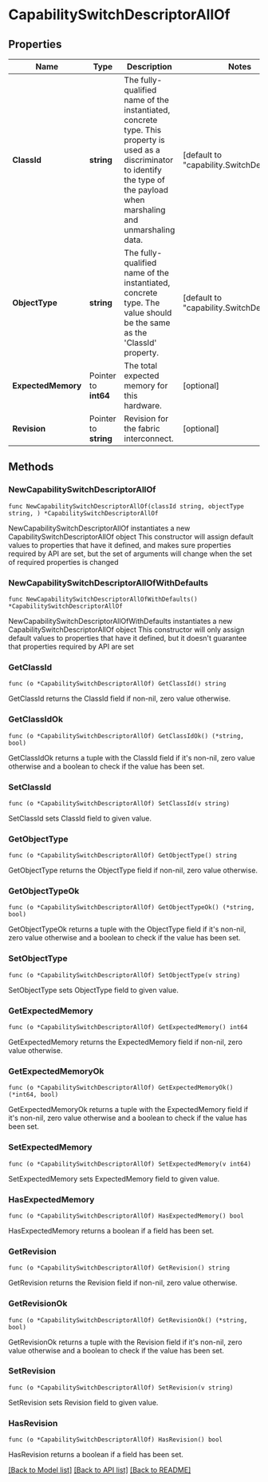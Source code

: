 # CapabilitySwitchDescriptorAllOf

## Properties

Name | Type | Description | Notes
------------ | ------------- | ------------- | -------------
**ClassId** | **string** | The fully-qualified name of the instantiated, concrete type. This property is used as a discriminator to identify the type of the payload when marshaling and unmarshaling data. | [default to "capability.SwitchDescriptor"]
**ObjectType** | **string** | The fully-qualified name of the instantiated, concrete type. The value should be the same as the &#39;ClassId&#39; property. | [default to "capability.SwitchDescriptor"]
**ExpectedMemory** | Pointer to **int64** | The total expected memory for this hardware. | [optional] 
**Revision** | Pointer to **string** | Revision for the fabric interconnect. | [optional] 

## Methods

### NewCapabilitySwitchDescriptorAllOf

`func NewCapabilitySwitchDescriptorAllOf(classId string, objectType string, ) *CapabilitySwitchDescriptorAllOf`

NewCapabilitySwitchDescriptorAllOf instantiates a new CapabilitySwitchDescriptorAllOf object
This constructor will assign default values to properties that have it defined,
and makes sure properties required by API are set, but the set of arguments
will change when the set of required properties is changed

### NewCapabilitySwitchDescriptorAllOfWithDefaults

`func NewCapabilitySwitchDescriptorAllOfWithDefaults() *CapabilitySwitchDescriptorAllOf`

NewCapabilitySwitchDescriptorAllOfWithDefaults instantiates a new CapabilitySwitchDescriptorAllOf object
This constructor will only assign default values to properties that have it defined,
but it doesn't guarantee that properties required by API are set

### GetClassId

`func (o *CapabilitySwitchDescriptorAllOf) GetClassId() string`

GetClassId returns the ClassId field if non-nil, zero value otherwise.

### GetClassIdOk

`func (o *CapabilitySwitchDescriptorAllOf) GetClassIdOk() (*string, bool)`

GetClassIdOk returns a tuple with the ClassId field if it's non-nil, zero value otherwise
and a boolean to check if the value has been set.

### SetClassId

`func (o *CapabilitySwitchDescriptorAllOf) SetClassId(v string)`

SetClassId sets ClassId field to given value.


### GetObjectType

`func (o *CapabilitySwitchDescriptorAllOf) GetObjectType() string`

GetObjectType returns the ObjectType field if non-nil, zero value otherwise.

### GetObjectTypeOk

`func (o *CapabilitySwitchDescriptorAllOf) GetObjectTypeOk() (*string, bool)`

GetObjectTypeOk returns a tuple with the ObjectType field if it's non-nil, zero value otherwise
and a boolean to check if the value has been set.

### SetObjectType

`func (o *CapabilitySwitchDescriptorAllOf) SetObjectType(v string)`

SetObjectType sets ObjectType field to given value.


### GetExpectedMemory

`func (o *CapabilitySwitchDescriptorAllOf) GetExpectedMemory() int64`

GetExpectedMemory returns the ExpectedMemory field if non-nil, zero value otherwise.

### GetExpectedMemoryOk

`func (o *CapabilitySwitchDescriptorAllOf) GetExpectedMemoryOk() (*int64, bool)`

GetExpectedMemoryOk returns a tuple with the ExpectedMemory field if it's non-nil, zero value otherwise
and a boolean to check if the value has been set.

### SetExpectedMemory

`func (o *CapabilitySwitchDescriptorAllOf) SetExpectedMemory(v int64)`

SetExpectedMemory sets ExpectedMemory field to given value.

### HasExpectedMemory

`func (o *CapabilitySwitchDescriptorAllOf) HasExpectedMemory() bool`

HasExpectedMemory returns a boolean if a field has been set.

### GetRevision

`func (o *CapabilitySwitchDescriptorAllOf) GetRevision() string`

GetRevision returns the Revision field if non-nil, zero value otherwise.

### GetRevisionOk

`func (o *CapabilitySwitchDescriptorAllOf) GetRevisionOk() (*string, bool)`

GetRevisionOk returns a tuple with the Revision field if it's non-nil, zero value otherwise
and a boolean to check if the value has been set.

### SetRevision

`func (o *CapabilitySwitchDescriptorAllOf) SetRevision(v string)`

SetRevision sets Revision field to given value.

### HasRevision

`func (o *CapabilitySwitchDescriptorAllOf) HasRevision() bool`

HasRevision returns a boolean if a field has been set.


[[Back to Model list]](../README.md#documentation-for-models) [[Back to API list]](../README.md#documentation-for-api-endpoints) [[Back to README]](../README.md)


